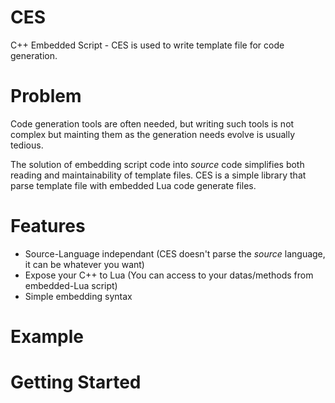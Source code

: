 CES
===

C++ Embedded Script - CES is used to write template file for code generation. 

# Problem 
Code generation tools are often needed, but writing such tools is not complex but mainting them 
as the generation needs evolve is usually tedious. 

The solution of embedding script code into _source_ code simplifies both reading and maintainability of template files.
CES is a simple library that parse template file with embedded Lua code generate files.

# Features

* Source-Language independant (CES doesn't parse the _source_ language, it can be whatever you want) 
* Expose your C++ to Lua (You can access to your datas/methods from embedded-Lua script)
* Simple embedding syntax

# Example



# Getting Started
